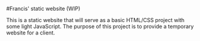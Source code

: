 #Francis' static website (WIP)

This is a static website that will serve as a basic HTML/CSS project with some light JavaScript. The purpose of this project is to provide a temporary website for a client.